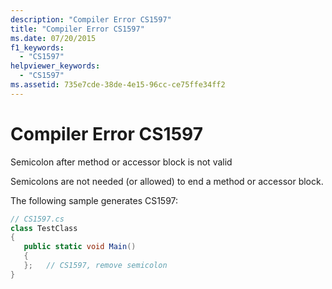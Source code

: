 ```yaml
---
description: "Compiler Error CS1597"
title: "Compiler Error CS1597"
ms.date: 07/20/2015
f1_keywords: 
  - "CS1597"
helpviewer_keywords: 
  - "CS1597"
ms.assetid: 735e7cde-38de-4e15-96cc-ce75ffe34ff2
---
```

# Compiler Error CS1597
Semicolon after method or accessor block is not valid  
  
 Semicolons are not needed (or allowed) to end a method or accessor block.  
  
 The following sample generates CS1597:  
  
```csharp  
// CS1597.cs  
class TestClass  
{  
   public static void Main()  
   {  
   };   // CS1597, remove semicolon  
}  
```
